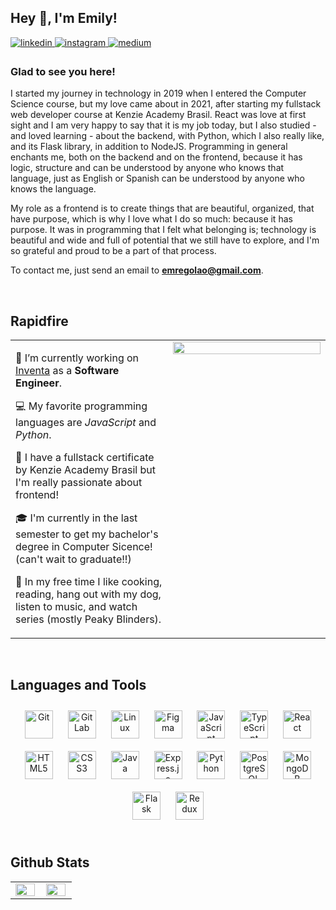 ## Hey 👋, I'm Emily!  
  

<a href="https://linkedin.com/in/emilypregolao" target="_blank">
<img src=https://img.shields.io/badge/linkedin-%231E77B5.svg?&style=for-the-badge&logo=linkedin&logoColor=white alt=linkedin style="margin-bottom: 5px;" />
</a>
<a href="https://instagram.com/emlyprg" target="_blank">
<img src=https://img.shields.io/badge/instagram-%23000000.svg?&style=for-the-badge&logo=instagram&logoColor=white alt=instagram style="margin-bottom: 5px;" />
</a>
<a href="https://medium.com/@emilyprg" target="_blank">
<img src=https://img.shields.io/badge/medium-%23292929.svg?&style=for-the-badge&logo=medium&logoColor=white alt=medium style="margin-bottom: 5px;" />
</a>  
  



### Glad to see you here!  
I started my journey in technology in 2019 when I entered the Computer Science course, but my love came about in 2021, after starting my fullstack web developer course at Kenzie Academy Brasil. React was love at first sight and I am very happy to say that it is my job today, but I also studied - and loved learning - about the backend, with Python, which I also really like, and its Flask library, in addition to NodeJS.
Programming in general enchants me, both on the backend and on the frontend, because it has logic, structure and can be understood by anyone who knows that language, just as English or Spanish can be understood by anyone who knows the language.

My role as a frontend is to create things that are beautiful, organized, that have purpose, which is why I love what I do so much: because it has purpose. It was in programming that I felt what belonging is; technology is beautiful and wide and full of potential that we still have to explore, and I'm so grateful and proud to be a part of that process.

To contact me, just send an email to <b>emregolao@gmail.com</b>.  
  

<br/>  


## Rapidfire  
<table><tr><td valign="top" width="48%">
  
  

🚀 I’m currently working on [Inventa](https://inventa.shop/) as a <b>Software Engineer</b>.  
  

💻 My favorite programming languages are <i>JavaScript</i> and <i>Python</i>.  
  

💙 I have a fullstack certificate by Kenzie Academy Brasil but I'm really passionate about frontend!  

  
🎓 I'm currently in the last semester to get my bachelor's degree in Computer Sicence! (can't wait to graduate!!)


🍃 In my free time I like cooking, reading, hang out with my dog, listen to music, and watch series (mostly Peaky Blinders).
  
</td><td valign="top" width="48%">

<div align="center">
<img src="https://rishavanand.github.io/static/images/greetings.gif" align="center" style="width: 100%" />
</div>  


</td></tr></table>  

<br/>  


## Languages and Tools  
<div align="center">  
<img style="margin: 10px" src="https://profilinator.rishav.dev/skills-assets/git-scm-icon.svg" alt="Git" height="45" />  
<img style="margin: 10px" src="https://profilinator.rishav.dev/skills-assets/gitlab.svg" alt="GitLab" height="45" />  
<img style="margin: 10px" src="https://profilinator.rishav.dev/skills-assets/linux-original.svg" alt="Linux" height="45" />  
<img style="margin: 10px" src="https://profilinator.rishav.dev/skills-assets/figma-icon.svg" alt="Figma" height="45" />  
<img style="margin: 10px" src="https://profilinator.rishav.dev/skills-assets/javascript-original.svg" alt="JavaScript" height="45" />  
<img style="margin: 10px" src="https://profilinator.rishav.dev/skills-assets/typescript-original.svg" alt="TypeScript" height="45" />  
<img style="margin: 10px" src="https://profilinator.rishav.dev/skills-assets/react-original-wordmark.svg" alt="React" height="45" />  
<img style="margin: 10px" src="https://profilinator.rishav.dev/skills-assets/html5-original-wordmark.svg" alt="HTML5" height="45" />  
<img style="margin: 10px" src="https://profilinator.rishav.dev/skills-assets/css3-original-wordmark.svg" alt="CSS3" height="45" />  
<img style="margin: 10px" src="https://profilinator.rishav.dev/skills-assets/java-original-wordmark.svg" alt="Java" height="45" />  
<img style="margin: 10px" src="https://profilinator.rishav.dev/skills-assets/express-original-wordmark.svg" alt="Express.js" height="45" />  
<img style="margin: 10px" src="https://profilinator.rishav.dev/skills-assets/python-original.svg" alt="Python" height="45" />  
<img style="margin: 10px" src="https://profilinator.rishav.dev/skills-assets/postgresql-original-wordmark.svg" alt="PostgreSQL" height="45" />  
<img style="margin: 10px" src="https://profilinator.rishav.dev/skills-assets/mongodb-original-wordmark.svg" alt="MongoDB" height="45" />  
<img style="margin: 10px" src="https://profilinator.rishav.dev/skills-assets/flask.png" alt="Flask" height="45" />  
<img style="margin: 10px" src="https://profilinator.rishav.dev/skills-assets/redux-original.svg" alt="Redux" height="45" />  
</div>  

<br/>  


## Github Stats  
<table><tr><td valign="top" width="40%">

<img src="https://github-readme-stats.vercel.app/api?username=emilyregolao&show_icons=true&count_private=true&hide_border=true" align="left" style="width: 98%" />

</td><td valign="top" width="40%">

<img src="https://github-readme-stats.vercel.app/api/top-langs/?username=emilyregolao&hide_border=true&layout=compact" align="left" style="width: 98%" />

</td></tr></table>  

<br/>  

  

<br/>  
